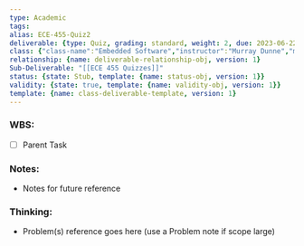 ```yaml
---
type: Academic
tags: 
alias: ECE-455-Quiz2
deliverable: {type: Quiz, grading: standard, weight: 2, due: 2023-06-22, alias: ECE-455-Q3, template: {name: deliverable-obj, version: 1}}
class: {"class-name":"Embedded Software","instructor":"Murray Dunne","medium":"In Person","start-date":"2023-05-08","university":"University of Waterloo","class-alias":"ECE-455","template":{"name":"class-uni-obj","version":1}}
relationship: {name: deliverable-relationship-obj, version: 1}
Sub-Deliverable: "[[ECE 455 Quizzes]]"
status: {state: Stub, template: {name: status-obj, version: 1}}
validity: {state: true, template: {name: validity-obj, version: 1}}
template: {name: class-deliverable-template, version: 1}
---
```


### WBS: 

- [ ] Parent Task

### Notes:

- Notes for future reference

### Thinking:

- Problem(s) reference goes here (use a Problem note if scope large)